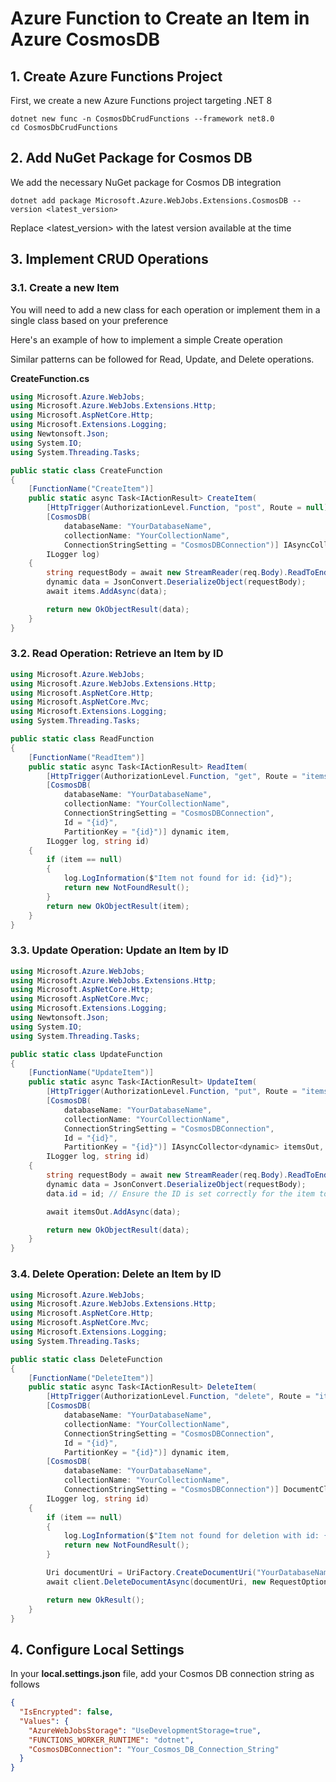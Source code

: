 # Azure Function to Create an Item in Azure CosmosDB

## 1. Create Azure Functions Project

First, we create a new Azure Functions project targeting .NET 8

```
dotnet new func -n CosmosDbCrudFunctions --framework net8.0
cd CosmosDbCrudFunctions
```

## 2. Add NuGet Package for Cosmos DB

We add the necessary NuGet package for Cosmos DB integration

```
dotnet add package Microsoft.Azure.WebJobs.Extensions.CosmosDB --version <latest_version>
```

Replace <latest_version> with the latest version available at the time



## 3. Implement CRUD Operations

### 3.1. Create a new Item

You will need to add a new class for each operation or implement them in a single class based on your preference

Here's an example of how to implement a simple Create operation

Similar patterns can be followed for Read, Update, and Delete operations.

**CreateFunction.cs**

```csharp
using Microsoft.Azure.WebJobs;
using Microsoft.Azure.WebJobs.Extensions.Http;
using Microsoft.AspNetCore.Http;
using Microsoft.Extensions.Logging;
using Newtonsoft.Json;
using System.IO;
using System.Threading.Tasks;

public static class CreateFunction
{
    [FunctionName("CreateItem")]
    public static async Task<IActionResult> CreateItem(
        [HttpTrigger(AuthorizationLevel.Function, "post", Route = null)] HttpRequest req,
        [CosmosDB(
            databaseName: "YourDatabaseName",
            collectionName: "YourCollectionName",
            ConnectionStringSetting = "CosmosDBConnection")] IAsyncCollector<dynamic> items,
        ILogger log)
    {
        string requestBody = await new StreamReader(req.Body).ReadToEndAsync();
        dynamic data = JsonConvert.DeserializeObject(requestBody);
        await items.AddAsync(data);

        return new OkObjectResult(data);
    }
}
```

### 3.2. Read Operation: Retrieve an Item by ID

```csharp
using Microsoft.Azure.WebJobs;
using Microsoft.Azure.WebJobs.Extensions.Http;
using Microsoft.AspNetCore.Http;
using Microsoft.AspNetCore.Mvc;
using Microsoft.Extensions.Logging;
using System.Threading.Tasks;

public static class ReadFunction
{
    [FunctionName("ReadItem")]
    public static async Task<IActionResult> ReadItem(
        [HttpTrigger(AuthorizationLevel.Function, "get", Route = "items/{id}")] HttpRequest req,
        [CosmosDB(
            databaseName: "YourDatabaseName",
            collectionName: "YourCollectionName",
            ConnectionStringSetting = "CosmosDBConnection",
            Id = "{id}",
            PartitionKey = "{id}")] dynamic item,
        ILogger log, string id)
    {
        if (item == null)
        {
            log.LogInformation($"Item not found for id: {id}");
            return new NotFoundResult();
        }
        return new OkObjectResult(item);
    }
}
```

### 3.3. Update Operation: Update an Item by ID

```csharp
using Microsoft.Azure.WebJobs;
using Microsoft.Azure.WebJobs.Extensions.Http;
using Microsoft.AspNetCore.Http;
using Microsoft.AspNetCore.Mvc;
using Microsoft.Extensions.Logging;
using Newtonsoft.Json;
using System.IO;
using System.Threading.Tasks;

public static class UpdateFunction
{
    [FunctionName("UpdateItem")]
    public static async Task<IActionResult> UpdateItem(
        [HttpTrigger(AuthorizationLevel.Function, "put", Route = "items/{id}")] HttpRequest req,
        [CosmosDB(
            databaseName: "YourDatabaseName",
            collectionName: "YourCollectionName",
            ConnectionStringSetting = "CosmosDBConnection",
            Id = "{id}",
            PartitionKey = "{id}")] IAsyncCollector<dynamic> itemsOut,
        ILogger log, string id)
    {
        string requestBody = await new StreamReader(req.Body).ReadToEndAsync();
        dynamic data = JsonConvert.DeserializeObject(requestBody);
        data.id = id; // Ensure the ID is set correctly for the item to be updated

        await itemsOut.AddAsync(data);

        return new OkObjectResult(data);
    }
}
```

### 3.4. Delete Operation: Delete an Item by ID

```csharp
using Microsoft.Azure.WebJobs;
using Microsoft.Azure.WebJobs.Extensions.Http;
using Microsoft.AspNetCore.Http;
using Microsoft.AspNetCore.Mvc;
using Microsoft.Extensions.Logging;
using System.Threading.Tasks;

public static class DeleteFunction
{
    [FunctionName("DeleteItem")]
    public static async Task<IActionResult> DeleteItem(
        [HttpTrigger(AuthorizationLevel.Function, "delete", Route = "items/{id}")] HttpRequest req,
        [CosmosDB(
            databaseName: "YourDatabaseName",
            collectionName: "YourCollectionName",
            ConnectionStringSetting = "CosmosDBConnection",
            Id = "{id}",
            PartitionKey = "{id}")] dynamic item,
        [CosmosDB(
            databaseName: "YourDatabaseName",
            collectionName: "YourCollectionName",
            ConnectionStringSetting = "CosmosDBConnection")] DocumentClient client,
        ILogger log, string id)
    {
        if (item == null)
        {
            log.LogInformation($"Item not found for deletion with id: {id}");
            return new NotFoundResult();
        }

        Uri documentUri = UriFactory.CreateDocumentUri("YourDatabaseName", "YourCollectionName", id);
        await client.DeleteDocumentAsync(documentUri, new RequestOptions { PartitionKey = new PartitionKey(id) });

        return new OkResult();
    }
}
```





## 4. Configure Local Settings

In your **local.settings.json** file, add your Cosmos DB connection string as follows

```json
{
  "IsEncrypted": false,
  "Values": {
    "AzureWebJobsStorage": "UseDevelopmentStorage=true",
    "FUNCTIONS_WORKER_RUNTIME": "dotnet",
    "CosmosDBConnection": "Your_Cosmos_DB_Connection_String"
  }
}
```


